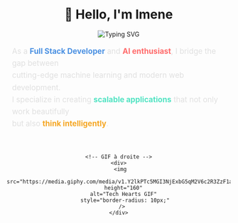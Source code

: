 <h1 align="center">👋 Hello, I'm Imene</h1>

<div align="center">
  <img src="https://readme-typing-svg.herokuapp.com/?lines=Full+Stack+Developer;AI+%26+ML+Enthusiast&center=true&color=FF6B6B&size=25" alt="Typing SVG" />
</div>

<br>

<div align="center">
  <div style="display: flex; align-items: center; justify-content: center; gap: 40px; flex-wrap: wrap;">
    <!-- Texte à gauche -->
    <div style="text-align: left; max-width: 480px;">
      <p style="font-size:17px; line-height:1.6; color:#E0E0E0; margin: 0;">
        As a <strong style="color:#4A90E2">Full Stack Developer</strong> and 
        <strong style="color:#FF6B6B">AI enthusiast</strong>, I bridge the gap between<br>
        cutting-edge machine learning and modern web development.<br>
        I specialize in creating <strong style="color:#50E3C2">scalable applications</strong> that not only work beautifully<br>
        but also <strong style="color:#F5A623">think intelligently</strong>.
      </p>
    </div>

    <!-- GIF à droite -->
    <div>
      <img 
        src="https://media.giphy.com/media/v1.Y2lkPTc5MGI3NjExbG5qM2V6c2R3ZzF1a3A3bWU1eGJ0Z3JodmRjbGZ6c2JmY2N4eGZ0byZlcD12MV9pbnRlcm5hbF9naWZfYnlfaWQmY3Q9cw/3oKIPEqDGUULpEU0aQ/giphy.gif" 
        height="160" 
        alt="Tech Hearts GIF" 
        style="border-radius: 10px;"
      />
    </div>
  </div>
</div>
